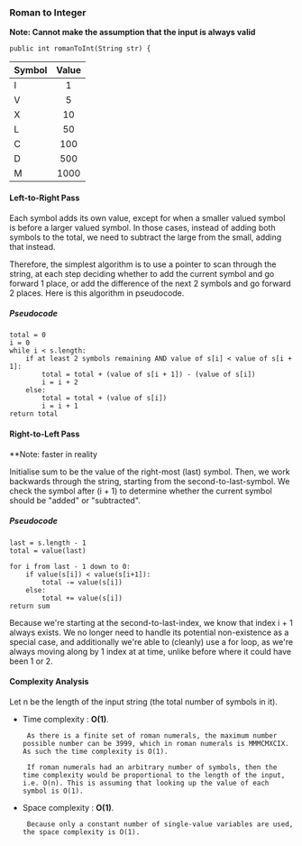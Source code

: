 ### Roman to Integer

**Note: Cannot make the assumption that the input is always valid**

```{java}
public int romanToInt(String str) {
```

| Symbol        | Value         |
| ------------- |:-------------:|
| I             | 1             |
| V             | 5             |
| X             | 10            |
| L             | 50            |
| C             | 100           |
| D             | 500           |
| M             | 1000          |

#### Left-to-Right Pass

Each symbol adds its own value, except for when a smaller valued symbol is before a larger valued symbol. In those cases, instead of adding both symbols to the total, we need to subtract the large from the small, adding that instead.

Therefore, the simplest algorithm is to use a pointer to scan through the string, at each step deciding whether to add the current symbol and go forward 1 place, or add the difference of the next 2 symbols and go forward 2 places. Here is this algorithm in pseudocode.

##### Pseudocode
```
total = 0
i = 0
while i < s.length:
    if at least 2 symbols remaining AND value of s[i] < value of s[i + 1]:
        total = total + (value of s[i + 1]) - (value of s[i])  
        i = i + 2
    else:
        total = total + (value of s[i])
        i = i + 1
return total
```

#### Right-to-Left Pass

**Note: faster in reality

Initialise sum to be the value of the right-most (last) symbol. Then, we work backwards through the string, starting from the second-to-last-symbol. We check the symbol after (i + 1) to determine whether the current symbol should be "added" or "subtracted".

##### Pseudocode

```
last = s.length - 1
total = value(last)

for i from last - 1 down to 0:
    if value(s[i]) < value(s[i+1]):
        total -= value(s[i])
    else:
        total += value(s[i])
return sum
```

Because we're starting at the second-to-last-index, we know that index i + 1 always exists. We no longer need to handle its potential non-existence as a special case, and additionally we're able to (cleanly) use a for loop, as we're always moving along by 1 index at at time, unlike before where it could have been 1 or 2.


#### Complexity Analysis

Let n be the length of the input string (the total number of symbols in it).

* Time complexity : **O(1)**.

       As there is a finite set of roman numerals, the maximum number possible number can be 3999, which in roman numerals is MMMCMXCIX. As such the time complexity is O(1).

       If roman numerals had an arbitrary number of symbols, then the time complexity would be proportional to the length of the input, i.e. O(n). This is assuming that looking up the value of each symbol is O(1).

* Space complexity : **O(1)**.

       Because only a constant number of single-value variables are used, the space complexity is O(1).
